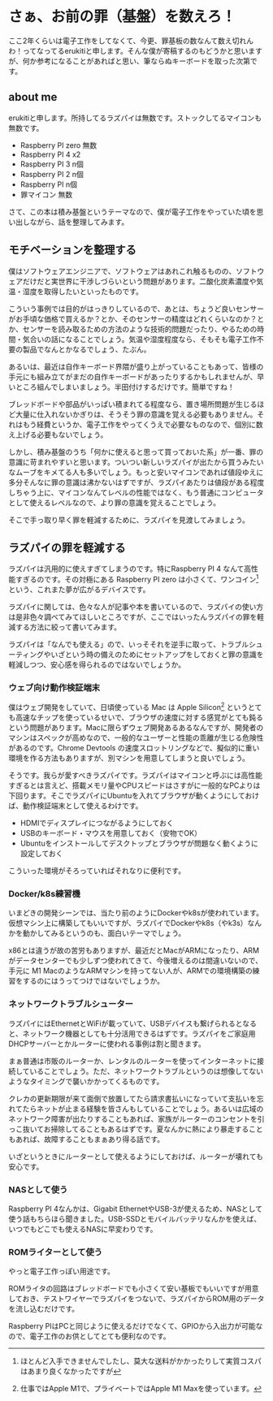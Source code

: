 # さぁ、お前の罪（基盤）を数えろ！

ここ2年くらいは電子工作をしてなくて、今更、罪基板の数なんて数え切れんわ！ってなってるerukitiと申します。そんな僕が寄稿するのもどうかと思いますが、何か参考になることがあればと思い、筆ならぬキーボードを取った次第です。

## about me

erukitiと申します。所持してるラズパイは無数です。ストックしてるマイコンも無数です。

* Raspberry PI zero 無数
* Raspberry PI 4 x2
* Raspberry PI 3 n個
* Raspberry PI 2 n個
* Raspberry PI n個
* 罪マイコン 無数

さて、この本は積み基盤というテーマなので、僕が電子工作をやっていた頃を思い出しながら、話を整理してみます。

## モチベーションを整理する

僕はソフトウェアエンジニアで、ソフトウェアはあれこれ触るものの、ソフトウェアだけだと実世界に干渉しづらいという問題があります。二酸化炭素濃度や気温・湿度を取得したいといったものです。

こういう事例では目的がはっきりしているので、あとは、ちょうど良いセンサーがお手頃な価格で買えるか？とか、そのセンサーの精度はどれくらいなのか？とか、センサーを読み取るための方法のような技術的問題だったり、やるための時間・気合いの話になることでしょう。気温や湿度程度なら、そもそも電子工作不要の製品でなんとかなるでしょう、たぶん。

あるいは、最近は自作キーボード界隈が盛り上がっていることもあって、皆様の手元にも組み立てがまだの自作キーボードがあったりするかもしれませんが、早いところ組んでしまいましょう。半田付けするだけです。簡単ですね！

ブレッドボードや部品がいっぱい積まれてる程度なら、置き場所問題が生じるほど大量に仕入れないかぎりは、そうそう罪の意識を覚える必要もありません。それはもう経費というか、電子工作をやってくうえで必要なものなので、個別に数え上げる必要もないでしょう。

しかし、積み基盤のうち「何かに使えると思って買っておいた系」が一番、罪の意識に苛まれやすいと思います。ついつい新しいラズパイが出たから買うみたいなムーブをキメてる人も多いでしょう。もっと安いマイコンであれば値段ゆえに多分そんなに罪の意識は沸かないはずですが、ラズパイあたりは値段がある程度しちゃう上に、マイコンなんてレベルの性能ではなく、もう普通にコンピュータとして使えるレベルなので、より罪の意識を覚えることでしょう。

そこで手っ取り早く罪を軽減するために、ラズパイを見渡してみましょう。

## ラズパイの罪を軽減する

ラズパイは汎用的に使えすぎてしまうのです。特にRaspberry PI 4 なんて高性能すぎるのです。その対極にある Raspberry PI zero は小さくて、ワンコイン[^erukiti-onecoin]という、これまた夢が広がるデバイスです。

[^erukiti-onecoin]: ほとんど入手できませんでしたし、莫大な送料がかかったりして実質コスパはあまり良くなかったですが

ラズパイに関しては、色々な人が記事や本を書いているので、ラズパイの使い方は是非色々調べてみてほしいところですが、ここではいったんラズパイの罪を軽減する方法に絞って書いてみます。

ラズパイは「なんでも使える」ので、いっそそれを逆手に取って、トラブルシューティングやいざという時の備えのためにセットアップをしておくと罪の意識を軽減しつつ、安心感を得られるのではないでしょうか。

### ウェブ向け動作検証端末

僕はウェブ開発をしていて、日頃使っている Mac は Apple Silicon[^erukiti-mac] というとても高速なチップを使っているせいで、ブラウザの速度に対する感覚がとても鈍るという問題があります。Macに限らずウェブ開発あるあるなんですが、開発者のマシンはスペックが高めなので、一般的なユーザーと性能の乖離が生じる危険性があるのです。Chrome Devtools の速度スロットリングなどで、擬似的に重い環境を作る方法もありますが、別マシンを用意してしまうと良いでしょう。

[^erukiti-mac]: 仕事ではApple M1で、プライベートではApple M1 Maxを使っています。

そうです。我らが愛すべきラズパイです。ラズパイはマイコンと呼ぶには高性能すぎるとは言えど、搭載メモリ量やCPUスピードはさすがに一般的なPCよりは下回ります。そこでラズパイにUbuntuを入れてブラウザが動くようにしておけば、動作検証端末として使えるわけです。

* HDMIでディスプレイにつながるようにしておく
* USBのキーボード・マウスを用意しておく（安物でOK）
* Ubuntuをインストールしてデスクトップとブラウザが問題なく動くように設定しておく

こういった環境がそろっていればそれなりに便利です。

### Docker/k8s練習機

いまどきの開発シーンでは、当たり前のようにDockerやk8sが使われています。仮想マシン上に構築してもいいですが、ラズパイでDockerやk8s（やk3s）なんかを動かしてみるというのも、面白いテーマでしょう。

x86とは違うが故の苦労もありますが、最近だとMacがARMになったり、ARMがデータセンターでも少しずつ使われてきて、今後増えるのは間違いないので、手元に M1 MacのようなARMマシンを持ってない人が、ARMでの環境構築の練習をするのにはうってつけではないでしょうか。

### ネットワークトラブルシューター

ラズパイにはEthernetとWiFiが載っていて、USBデバイスも繋げられるとなると、ネットワーク機器としても十分活用できるはずです。ラズパイをご家庭用DHCPサーバーとかルーターに使われる事例は割と聞きます。

まぁ普通は市販のルーターか、レンタルのルーターを使ってインターネットに接続していることでしょう。ただ、ネットワークトラブルというのは想像してないようなタイミングで襲いかかってくるものです。

クレカの更新期限が来て面倒で放置してたら請求書払いになっていて支払いを忘れてたらネットが止まる経験を皆さんもしていることでしょう。あるいは広域のネットワーク障害が出たりすることもあれば、家族がルーターのコンセントを引っこ抜いてお掃除してることもあるはずです。夏なんかに熱により暴走することもあれば、故障することもまぁあり得る話です。

いざというときにルーターとして使えるようにしておけば、ルーターが壊れても安心です。

### NASとして使う

Raspberry PI 4なんかは、Gigabit EthernetやUSB-3が使えるため、NASとして使う話もちらほら聞きました。USB-SSDとモバイルバッテリなんかを使えば、いつでもどこでも使えるNASに早変わりです。

### ROMライターとして使う

やっと電子工作っぽい用途です。

ROMライタの回路はブレッドボードでも小さくて安い基板でもいいですが用意しておき、テストワイヤーでラズパイをつないで、ラズパイからROM用のデータを流し込むだけです。

Raspberry PIはPCと同じように使えるだけでなくて、GPIOから入出力が可能なので、電子工作のお供としてとても便利なのです。
